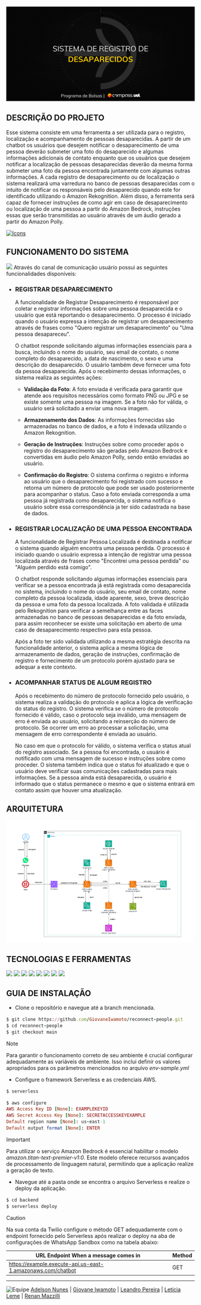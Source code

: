 ![Banner](assets/banner.png)

## **DESCRIÇÃO DO PROJETO**

Esse sistema consiste em uma ferramenta a ser utilizada para o registro, localização e acompanhamento de pessoas desaparecidas. A partir de um chatbot os usuários que desejem notificar o desaparecimento de uma pessoa deverão submeter uma foto do desaparecido e algumas informações adicionais de contato enquanto que os usuários que desejem notificar a localização de pessoas desaparecidas deverão da mesma forma submeter uma foto da pessoa encontrada juntamente com algumas outras informações. A cada registro de desaparecimento ou de localização o sistema realizará uma varredura no banco de pessoas desaparecidas com o intuito de notificar os responsáveis pelo desaparecido quando este for identificado utilizando o Amazon Rekognition. Além disso, a ferramenta será capaz de fornecer instruções de como agir em caso de desaparecimento ou localização de uma pessoa a partir do Amazon Bedrock, instruções essas que serão transmitidas ao usuário através de um áudio gerado a partir do Amazon Polly.

[![Icons](https://skillicons.dev/icons?i=aws,py,dynamodb&theme=dark)](https://skillicons.dev)

## **FUNCIONAMENTO DO SISTEMA**

[<img src="https://img.shields.io/badge/Whatsapp-25d366?logo=whatsapp&logoColor=white">](https://www.whatsapp.com/?lang=pt_BR) Através do canal de comunicação usuário possui as seguintes funcionalidades disponíveis:

- ### REGISTRAR DESAPARECIMENTO

  A funcionalidade de Registrar Desaparecimento é responsável por coletar e registrar informações sobre uma pessoa desaparecida e o usuário que está reportando o desaparecimento. O processo é iniciado quando o usuário expressa a intenção de registrar um desaparecimento através de frases como "Quero registrar um desaparecimento" ou "Uma pessoa desapareceu".

  O chatbot responde solicitando algumas informações essenciais para a busca, incluindo o nome do usuário, seu email de contato, o nome completo do desaparecido, a data de nascimento, o sexo e uma descrição do desaparecido. O usuário também deve fornecer uma foto da pessoa desaparecida. Após o recebimento dessas informações, o sistema realiza as seguintes ações:

  - **Validação da Foto**: A foto enviada é verificada para garantir que atende aos requisitos necessários como formato PNG ou JPG e se existe somente uma pessoa na imagem. Se a foto não for válida, o usuário será solicitado a enviar uma nova imagem.

  - **Armazenamento dos Dados**: As informações fornecidas são armazenadas no banco de dados, e a foto é indexada utilizando o Amazon Rekognition.

  - **Geração de Instruções**: Instruções sobre como proceder após o registro do desaparecimento são geradas pelo Amazon Bedrock e convertidas em áudio pelo Amazon Polly, sendo então enviadas ao usuário.

  - **Confirmação do Registro**: O sistema confirma o registro e informa ao usuário que o desaparecimento foi registrado com sucesso e retorna um número de protocolo que pode ser usado posteriormente para acompanhar o status. Caso a foto enviada corresponda a uma pessoa já registrada como desaparecida, o sistema notifica o usuário sobre essa correspondência ja ter sido cadastrada na base de dados.

- ### REGISTRAR LOCALIZAÇÃO DE UMA PESSOA ENCONTRADA

  A funcionalidade de Registrar Pessoa Localizada é destinada a notificar o sistema quando alguém encontra uma pessoa perdida. O processo é iniciado quando o usuário expressa a intenção de registrar uma pessoa localizada através de frases como "Encontrei uma pessoa perdida" ou "Alguém perdido está comigo".

  O chatbot responde solicitando algumas informações essenciais para verificar se a pessoa encontrada já está registrada como desaparecida no sistema, incluindo o nome do usuário, seu email de contato, nome completo da pessoa localizada, idade aparente, sexo, breve descrição da pessoa e uma foto da pessoa localizada. A foto validada é utilizada pelo Rekognition para verificar a semelhança entre as faces armazenadas no banco de pessoas desaparecidas e da foto enviada, para assim reconhecer se existe uma solicitação em aberto de uma caso de desaparecimento respectivo para esta pessoa.

  Após a foto ter sido validada utilizando a mesma estratégia descrita na funcionalidade anterior, o sistema aplica a mesma lógica de armazenamento de dados, geração de instruções, confirmação de registro e fornecimento de um protocolo porém ajustado para se adequar a este contexto.

- ### ACOMPANHAR STATUS DE ALGUM REGISTRO

  Após o recebimento do número de protocolo fornecido pelo usuário, o sistema realiza a validação do protocolo e aplica a lógica de verificação do status do registro. O sistema verifica se o número de protocolo fornecido é válido, caso o protocolo seja inválido, uma mensagem de erro é enviada ao usuário, solicitando a reinserção do número de protocolo. Se ocorrer um erro ao processar a solicitação, uma mensagem de erro correspondente é enviada ao usuário.

  No caso em que o protocolo for válido, o sistema verifica o status atual do registro associado. Se a pessoa foi encontrada, o usuário é notificado com uma mensagem de sucesso e instruções sobre como proceder. O sistema também indica que o status foi atualizado e que o usuário deve verificar suas comunicações cadastradas para mais informações. Se a pessoa ainda está desaparecida, o usuário é informado que o status permanece o mesmo e que o sistema entrará em contato assim que houver uma atualização.

## **ARQUITETURA**

![Arquitetura do sistema](assets/arquitetura.png)

## **TECNOLOGIAS E FERRAMENTAS**

[<img src="https://img.shields.io/badge/Serverless_Framework-ff5242?logo=serverless&logoColor=white">](https://www.serverless.com)
[<img src="https://img.shields.io/badge/AWS-CLI-fa8818?logo=amazon-web-services&logoColor=ffff&labelColor=232F3E">](https://aws.amazon.com/pt/cli/)
[<img src="https://img.shields.io/badge/AWS-S3-2cae05?logo=amazon-web-services&logoColor=ffff&labelColor=232F3E">](https://aws.amazon.com/pt/s3/)
[<img src="https://img.shields.io/badge/Amazon-DynamoDB-0a43e8?logo=amazon-web-services&logoColor=ffff&labelColor=232F3E">](https://aws.amazon.com/pt/pm/dynamodb/)
[<img src="https://img.shields.io/badge/Amazon-Bedrock-03ab9d?logo=amazon-web-services&logoColor=ffff&labelColor=232F3E">](https://aws.amazon.com/pt/bedrock/)
[<img src="https://img.shields.io/badge/Amazon-Rekognition-03ab9d?logo=amazon-web-services&logoColor=ffff&labelColor=232F3E">](https://aws.amazon.com/pt/rekognition/)
[<img src="https://img.shields.io/badge/Amazon-Polly-03ab9d?logo=amazon-web-services&logoColor=ffff&labelColor=232F3E">](https://aws.amazon.com/pt/transcribe/)
[<img src="https://img.shields.io/badge/Amazon-Lex-03ab9d?logo=amazon-web-services&logoColor=ffff&labelColor=232F3E">](https://aws.amazon.com/pt/transcribe/)

## **GUIA DE INSTALAÇÃO**

- Clone o repositório e navegue até a branch mencionada.

```ruby
$ git clone https://github.com/GiovaneIwamoto/reconnect-people.git
$ cd reconnect-people
$ git checkout main
```

> [!NOTE]
> Para garantir o funcionamento correto de seu ambiente é crucial configurar adequadamente as variáveis de ambiente. Isso inclui definir os valores apropriados para os parâmetros mencionados no arquivo _env-sample.yml_

- Configure o framework Serverless e as credenciais AWS.

```ruby
$ serverless
```

```ruby
$ aws configure
AWS Access Key ID [None]: EXAMPLEKEYID
AWS Secret Access Key [None]: SECRETACCESSKEYEXAMPLE
Default region name [None]: us-east-1
Default output format [None]: ENTER
```

> [!IMPORTANT]
> Para utilizar o serviço Amazon Bedrock é essencial habilitar o modelo _amazon.titan-text-premier-v1:0_. Este modelo oferece recursos avançados de processamento de linguagem natural, permitindo que a aplicação realize a geração de texto.

- Navegue até a pasta onde se encontra o arquivo Serverless e realize o deploy da aplicação.

```ruby
$ cd backend
$ serverless deploy
```

> [!CAUTION]
> Na sua conta da Twilio configure o método GET adequadamente com o endpoint fornecido pelo Serverless após realizar o deploy na aba de configurações de WhatsApp Sandbox como na tabela abaixo:

| URL Endpoint When a message comes in                        | Method |
| ----------------------------------------------------------- | ------ |
| https://example.execute-api.us-east-1.amazonaws.com/chatbot | GET    |

---

![Equipe](assets/equipe.png)
[Adelson Nunes](https://github.com/imrooteodoro) | [Giovane Iwamoto](https://github.com/GiovaneIwamoto) | [Leandro Pereira](https://github.com/leojgpereira) | [Letícia Leme](https://github.com/leticiaaleme) | [Renan Mazzilli](https://github.com/renan-mazzilli)
